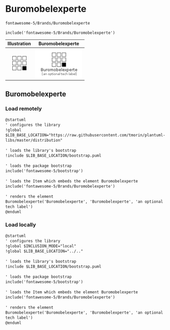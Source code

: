 # Buromobelexperte


```text
fontawesome-5/Brands/Buromobelexperte
```

```text
include('fontawesome-5/Brands/Buromobelexperte')
```



| Illustration | Buromobelexperte |
| :---: | :---: |
| ![illustration for Illustration](../../fontawesome-5/Brands/Buromobelexperte.png) | ![illustration for Buromobelexperte](../../fontawesome-5/Brands/Buromobelexperte.Local.png) |




## Buromobelexperte

### Load remotely
```plantuml
@startuml
' configures the library
!global $LIB_BASE_LOCATION="https://raw.githubusercontent.com/tmorin/plantuml-libs/master/distribution"

' loads the library's bootstrap
!include $LIB_BASE_LOCATION/bootstrap.puml

' loads the package bootstrap
include('fontawesome-5/bootstrap')

' loads the Item which embeds the element Buromobelexperte
include('fontawesome-5/Brands/Buromobelexperte')

' renders the element
Buromobelexperte('Buromobelexperte', 'Buromobelexperte', 'an optional tech label')
@enduml
```

### Load locally
```plantuml
@startuml
' configures the library
!global $INCLUSION_MODE="local"
!global $LIB_BASE_LOCATION="../.."

' loads the library's bootstrap
!include $LIB_BASE_LOCATION/bootstrap.puml

' loads the package bootstrap
include('fontawesome-5/bootstrap')

' loads the Item which embeds the element Buromobelexperte
include('fontawesome-5/Brands/Buromobelexperte')

' renders the element
Buromobelexperte('Buromobelexperte', 'Buromobelexperte', 'an optional tech label')
@enduml
```

